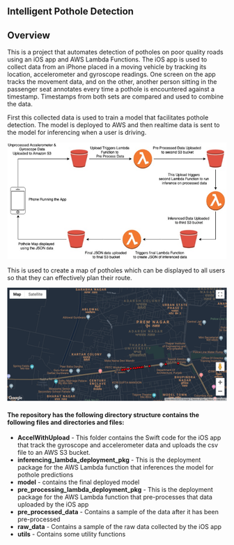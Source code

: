 
## Intelligent Pothole Detection
## Overview

This is a project that automates detection of potholes on poor quality roads using an iOS app and AWS Lambda Functions. The iOS app is used to collect data from an iPhone placed in a moving vehicle by tracking its location, accelerometer and gyroscope readings. One screen on the app tracks the movement data, and on the other, another person sitting in the passenger seat annotates every time a pothole is encountered against a timestamp. Timestamps from both sets are compared and used to combine the data.


<p class = "aligncenter"
<img src="https://github.com/aneeshjain/Pothole-Detection/blob/master/pics/App_screens.png" width="600">
</p>
<style>
.aligncenter {
    text-align: center;
}
</style>


First this collected data is used to train a model that facilitates pothole detection. The model is deployed to AWS and then realtime data is sent to the model for inferencing when a user is driving. 


<img src="https://github.com/aneeshjain/Pothole-Detection/blob/master/pics/Process%20Flow.jpg" width="600" class="center">


This is used to create a map of potholes which can be displayed to all users so that they can effectively plan their route.

<img src="https://github.com/aneeshjain/Pothole-Detection/blob/master/pics/map.png" width="600" class="center">


#### The repository has the following directory structure contains the following files and directories and files:

* **AccelWithUpload** - This folder contains the Swift code for the iOS app that track the gyroscope and accelerometer data and uploads the csv file to an AWS S3 bucket.
* **inferencing_lambda_deployment_pkg** - This is the deployment package for the AWS Lambda function that inferences the model for pothole predictions
* **model** - contains the final deployed model
* **pre_processing_lambda_deployment_pkg** - This is the deployment package for the AWS Lambda function that pre-processes that data uploaded by the iOS app
* **pre_processed_data** - Contains a sample of the data after it has been pre-processed
* **raw_data** - Contains a sample of the raw data collected by the iOS app
* **utils** - Contains some utility functions


